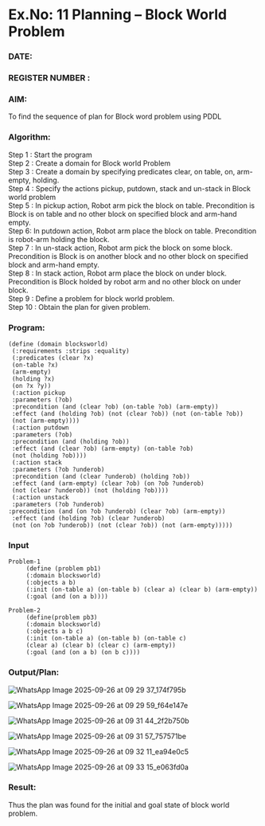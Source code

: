 # Ex.No: 11  Planning –  Block World Problem 
### DATE:                                                                            
### REGISTER NUMBER : 
### AIM: 
To find the sequence of plan for Block word problem using PDDL  
###  Algorithm:
Step 1 :  Start the program <br>
Step 2 : Create a domain for Block world Problem <br>
Step 3 :  Create a domain by specifying predicates clear, on table, on, arm-empty, holding. <br>
Step 4 : Specify the actions pickup, putdown, stack and un-stack in Block world problem <br>
Step 5 :  In pickup action, Robot arm pick the block on table. Precondition is Block is on table and no other block on specified block and arm-hand empty.<br>
Step 6:  In putdown action, Robot arm place the block on table. Precondition is robot-arm holding the block.<br>
Step 7 : In un-stack action, Robot arm pick the block on some block. Precondition is Block is on another block and no other block on specified block and arm-hand empty.<br>
Step 8 : In stack action, Robot arm place the block on under block. Precondition is Block holded by robot arm and no other block on under block.<br>
Step 9 : Define a problem for block world problem.<br> 
Step 10 : Obtain the plan for given problem.<br> 
     
### Program:
```
(define (domain blocksworld)
 (:requirements :strips :equality)
 (:predicates (clear ?x)
 (on-table ?x)
 (arm-empty)
 (holding ?x)
 (on ?x ?y))
 (:action pickup
 :parameters (?ob)
 :precondition (and (clear ?ob) (on-table ?ob) (arm-empty))
 :effect (and (holding ?ob) (not (clear ?ob)) (not (on-table ?ob))
 (not (arm-empty))))
 (:action putdown
 :parameters (?ob)
 :precondition (and (holding ?ob))
 :effect (and (clear ?ob) (arm-empty) (on-table ?ob)
 (not (holding ?ob))))
 (:action stack
 :parameters (?ob ?underob)
 :precondition (and (clear ?underob) (holding ?ob))
 :effect (and (arm-empty) (clear ?ob) (on ?ob ?underob)
 (not (clear ?underob)) (not (holding ?ob))))
 (:action unstack
 :parameters (?ob ?underob)
:precondition (and (on ?ob ?underob) (clear ?ob) (arm-empty))
 :effect (and (holding ?ob) (clear ?underob)
 (not (on ?ob ?underob)) (not (clear ?ob)) (not (arm-empty)))))
```

### Input 
```
Problem-1
     (define (problem pb1)
     (:domain blocksworld)
     (:objects a b)
     (:init (on-table a) (on-table b) (clear a) (clear b) (arm-empty))
     (:goal (and (on a b))))
```

```
Problem-2
     (define(problem pb3)
     (:domain blocksworld)
     (:objects a b c)
     (:init (on-table a) (on-table b) (on-table c)
     (clear a) (clear b) (clear c) (arm-empty))
     (:goal (and (on a b) (on b c))))
```

### Output/Plan:

![WhatsApp Image 2025-09-26 at 09 29 37_174f795b](https://github.com/user-attachments/assets/498d8727-4016-4bf3-bc84-656c83dae76a)

![WhatsApp Image 2025-09-26 at 09 29 59_f64e147e](https://github.com/user-attachments/assets/93f9fb2f-9df1-40f5-aaa3-78dad77d41c0)

![WhatsApp Image 2025-09-26 at 09 31 44_2f2b750b](https://github.com/user-attachments/assets/493378eb-7a95-43a6-a6dd-6a7ae6a96630)

![WhatsApp Image 2025-09-26 at 09 31 57_757571be](https://github.com/user-attachments/assets/c1cea842-3f32-43c6-8b39-b4f22aa6ebd8)

![WhatsApp Image 2025-09-26 at 09 32 11_ea94e0c5](https://github.com/user-attachments/assets/31d59577-d931-463e-a784-70e583692f8c)

![WhatsApp Image 2025-09-26 at 09 33 15_e063fd0a](https://github.com/user-attachments/assets/d724d4d8-a5e0-4549-a9e4-3bdefa8976ac)



### Result:
Thus the plan was found for the initial and goal state of block world problem.
